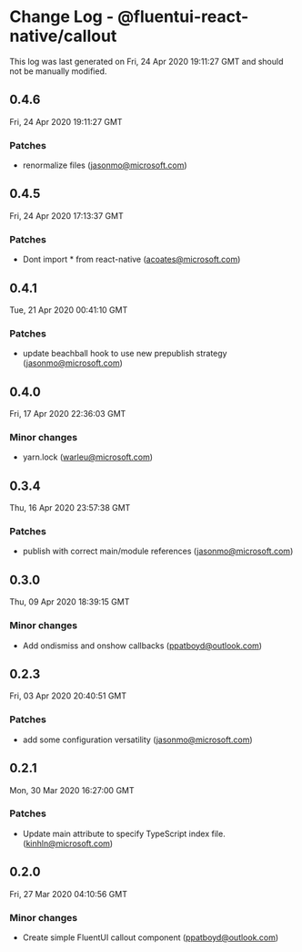 # Change Log - @fluentui-react-native/callout

This log was last generated on Fri, 24 Apr 2020 19:11:27 GMT and should not be manually modified.

<!-- Start content -->

## 0.4.6

Fri, 24 Apr 2020 19:11:27 GMT

### Patches

- renormalize files (jasonmo@microsoft.com)

## 0.4.5

Fri, 24 Apr 2020 17:13:37 GMT

### Patches

- Dont import * from react-native (acoates@microsoft.com)

## 0.4.1

Tue, 21 Apr 2020 00:41:10 GMT

### Patches

- update beachball hook to use new prepublish strategy (jasonmo@microsoft.com)

## 0.4.0

Fri, 17 Apr 2020 22:36:03 GMT

### Minor changes

- yarn.lock (warleu@microsoft.com)

## 0.3.4

Thu, 16 Apr 2020 23:57:38 GMT

### Patches

- publish with correct main/module references (jasonmo@microsoft.com)

## 0.3.0
Thu, 09 Apr 2020 18:39:15 GMT

### Minor changes

- Add ondismiss and onshow callbacks (ppatboyd@outlook.com)
## 0.2.3
Fri, 03 Apr 2020 20:40:51 GMT

### Patches

- add some configuration versatility (jasonmo@microsoft.com)
## 0.2.1
Mon, 30 Mar 2020 16:27:00 GMT

### Patches

- Update main attribute to specify TypeScript index file. (kinhln@microsoft.com)
## 0.2.0
Fri, 27 Mar 2020 04:10:56 GMT

### Minor changes

- Create simple FluentUI callout component (ppatboyd@outlook.com)
